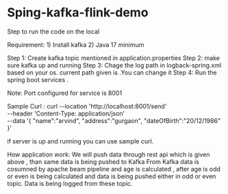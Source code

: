 # Sping-kafka-flink-demo

Step  to run the code on the local

Requirement: 
                 1) Install kafka
                 2)  Java 17 minimum

Step 1: Create kafka topic mentioned in application.properties
Step 2: make sure kafka up and running
Step 3: Chage the log path in logback-spring.xml based on your os. 
        current path given is <property name="LOGS" value="var/logs/assignment" />.You can change it
Step 4: Run the spring boot services .

Note: Port configured for service is 8001


Sample Curl :  curl --location 'http://localhost:8001/send' \
--header 'Content-Type: application/json' \
--data '{ 
   "name":"arvind",
	"address":"gurgaon",
	"dateOfBirth":"20/12/1986"
}'

if server is up and running you can use sample curl.

How application work:
We will push data through rest api which is given above , than same data is being pushed to Kafka
From Kafka data is cosumned by apache beam pipeline and age is calculated ,
after age is odd or even is being calculated and  data is being pushed either in odd or even topic.
Data is being logged from these topic.

